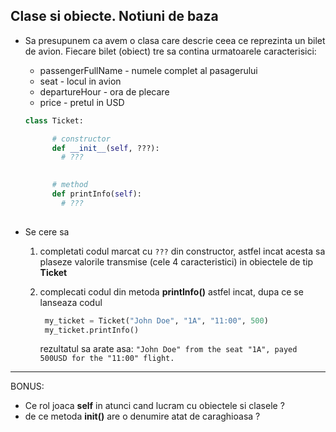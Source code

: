 ## Clase si obiecte. Notiuni de baza


* Sa presupunem ca avem o clasa care descrie ceea ce reprezinta un bilet de avion. Fiecare bilet (obiect) tre sa contina urmatoarele caracterisici:
  * passengerFullName -  numele complet al pasagerului
  * seat - locul in avion
  * departureHour - ora de plecare
  * price - pretul in USD

  ```python
  class Ticket: 

        # constructor
        def __init__(self, ???):
          # ??? 
        

        # method
        def printInfo(self):
          # ??? 
          
  
  ``` 

  
* Se cere sa
  1. completati codul marcat cu ```???``` din constructor, astfel incat acesta sa plaseze valorile transmise (cele 4 caracteristici) in obiectele de tip **Ticket**
  2. complecati codul din metoda **printInfo()** astfel incat, dupa ce se lanseaza codul 
   
     ```python
      my_ticket = Ticket("John Doe", "1A", "11:00", 500)
      my_ticket.printInfo()
     ``` 
     rezultatul sa arate asa:
     ```"John Doe" from the seat "1A", payed 500USD for the "11:00" flight.``` 


---

BONUS:

* Ce rol joaca **self** in atunci cand lucram cu obiectele si clasele ?
* de ce metoda **__init__()** are o denumire atat de caraghioasa ?